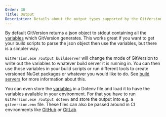```yaml
---
Order: 30
Title: Output
Description: Details about the output types supported by the GitVersion CLI
---
```


By default GitVersion returns a json object to stdout containing all the
[variables](/docs/reference/variables) which GitVersion generates. This works
great if you want to get your build scripts to parse the json object then use
the variables, but there is a simpler way.

`GitVersion.exe /output buildserver` will change the mode of GitVersion to write
out the variables to whatever build server it is running in. You can then use
those variables in your build scripts or run different tools to create versioned
NuGet packages or whatever you would like to do. See [build
servers](/docs/reference/build-servers) for more information about this.

You can even store the [variables](/docs/reference/variables) in a Dotenv file
and load it to have the variables available in your environment.
For that you have to run `GitVersion.exe /output dotenv` and store the output
into e.g. a `gitversion.env` file. These files can also be passed around in CI environments
like [GitHub](https://docs.github.com/en/actions/writing-workflows/choosing-what-your-workflow-does/store-information-in-variables#passing-values-between-steps-and-jobs-in-a-workflow)
or [GitLab](https://docs.gitlab.com/ee/ci/variables/#pass-an-environment-variable-to-another-job).

